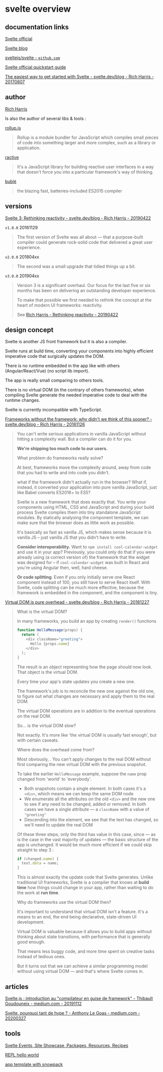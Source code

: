 # svelte overview

## documentation links

[Svelte official](https://svelte.dev/)

[Svelte blog](https://svelte.dev/blog)

[sveltejs/svelte - `github.com`](https://github.com/sveltejs/svelte)

[Svelte official quickstart guide](https://v2.svelte.dev/guide)

[The easiest way to get started with Svelte - svelte.dev/blog - Rich Harris - 20170807](https://svelte.dev/blog/the-easiest-way-to-get-started)

## author

[Rich Harris](https://twitter.com/Rich_Harris)

Is also the author of several libs & tools :

[rollup.js](https://rollupjs.org/guide/en/)

> Rollup is a module bundler for JavaScript which compiles small pieces of code into something larger and more complex, such as a library or application.

[ractive](https://ractive.js.org/)

> It's a JavaScript library for building reactive user interfaces in a way that doesn't force you into a particular framework's way of thinking.

[bublé](https://github.com/bublejs/buble)

> the blazing fast, batteries-included ES2015 compiler

## versions

[Svelte 3: Rethinking reactivity - svelte.dev/blog - Rich Harris - 20190422](https://svelte.dev/blog/svelte-3-rethinking-reactivity)

`v1.0.0` 20161129

> The first version of Svelte was all about — that a purpose-built compiler could generate rock-solid code that delivered a great user experience.

`v2.0.0` 201804xx

> The second was a small upgrade that tidied things up a bit.

`v3.0.0` 201904xx

> Version 3 is a significant overhaul. Our focus for the last five or six months has been on delivering an outstanding developer experience.
>
> To make that possible we first needed to rethink the concept at the heart of modern UI frameworks: reactivity.
>
> See [Rich Harris - Rethinking reactivity - 20190422](https://www.youtube.com/watch?v=AdNJ3fydeao&feature=emb_title)

## design concept

Svelte is another JS front framework but it is also a compiler.

Svelte runs at build time, converting your components into highly efficient imperative code that surgically updates the DOM.

There is no runtime embedded in the app like with others (Angular/React/Vue) (no script lib import).

The app is really small comparing to others tools.

There is no virtual DOM (in the contrary of others frameworks), when compiling Svelte generate the needed imperative code to deal with the runtime changes.

Svelte is currently incompatible with TypeScript.

[Frameworks without the framework: why didn't we think of this sooner? - svelte.dev/blog - Rich Harris - 20161126](https://svelte.dev/blog/frameworks-without-the-framework)

> You can't write serious applications in vanilla JavaScript without hitting a complexity wall. But a compiler can do it for you.
>
> **We're shipping too much code to our users.**
>
> What problem do frameworks really solve?
>
> At best, frameworks move the complexity around, away from code that you had to write and into code you didn't.
>
> what if the framework didn't actually run in the browser? What if, instead, it converted your application into pure vanilla JavaScript, just like Babel converts ES2016+ to ES5?
>
> Svelte is a new framework that does exactly that. You write your components using HTML, CSS and JavaScript and during your build process Svelte compiles them into tiny standalone JavaScript modules. By statically analysing the component template, we can make sure that the browser does as little work as possible.
>
> It's basically as fast as vanilla JS, which makes sense because it is vanilla JS – just vanilla JS that you didn't have to write.
>
> **Consider interoperability.** Want to `npm install cool-calendar-widget` and use it in your app? Previously, you could only do that if you were already using (a correct version of) the framework that the widget was designed for – if `cool-calendar-widget` was built in React and you're using Angular then, well, hard cheese.
>
> **Or code splitting**. Even if you only initially serve one React component instead of 100, you still have to serve React itself. With Svelte, code splitting can be much more effective, because the framework is embedded in the component, and the component is tiny.
>

[Virtual DOM is pure overhead - svelte.dev/blog - Rich Harris - 20181227](https://svelte.dev/blog/virtual-dom-is-pure-overhead)

> What is the virtual DOM?
>
> In many frameworks, you build an app by creating `render()` functions
>
> ```javascript
> function HelloMessage(props) {
>   return (
>     <div className="greeting">
>       Hello {props.name}
>     </div>
>   );
> }
> ```
>
> The result is an object representing how the page should now look. That object is the virtual DOM.
>
> Every time your app's state updates you create a new one.
>
> The framework's job is to reconcile the new one against the old one, to figure out what changes are necessary and apply them to the real DOM.
>
> The virtual DOM operations are in addition to the eventual operations on the real DOM.
>
> So... is the virtual DOM slow?
>
> Not exactly. It's more like 'the virtual DOM is usually fast enough', but with certain caveats.
>
> Where does the overhead come from?
>
> Most obviously, . You can't apply changes to the real DOM without first comparing the new virtual DOM with the previous snapshot.
>
> To take the earlier `HelloMessage` example, suppose the `name` prop changed from 'world' to 'everybody'.
>
> - Both snapshots contain a single element. In both cases it's a `<div>`, which means we can keep the same DOM node
> - We enumerate all the attributes on the old `<div>` and the new one to see if any need to be changed, added or removed. In both cases we have a single attribute — a `className` with a value of `"greeting"`
> - Descending into the element, we see that the text has changed, so we'll need to update the real DOM
>
> Of these three steps, only the third has value in this case, since — as is the case in the vast majority of updates — the basic structure of the app is unchanged. It would be much more efficient if we could skip straight to step 3 :
>
> ```javascript
> if (changed.name) {
>   text.data = name;
> }
> ```
>
> This is almost exactly the update code that Svelte generates. Unlike traditional UI frameworks, Svelte is a compiler that knows at **build time** how things could change in your app, rather than waiting to do the work at **run time**.
>
> Why do frameworks use the virtual DOM then?
>
> It's important to understand that virtual DOM isn't a feature. It's a means to an end, the end being declarative, state-driven UI development.
>
> Virtual DOM is valuable because it allows you to build apps without thinking about state transitions, with performance that is generally good enough.
>
> That means less buggy code, and more time spent on creative tasks instead of tedious ones.
>
> But it turns out that we can achieve a similar programming model without using virtual DOM — and that's where Svelte comes in.

## articles

[Svelte.js : introduction au "compilateur en guise de framework" - Thibault Goudouneix - medium.com - 20191112](https://medium.com/@nilmanduil/svelte-js-le-compilateur-en-guise-de-framework-5473f1d727f8)

[Svelte, pourquoi tant de hype ? - Anthony Le Goas - medium.com - 20200327](https://medium.com/@anthony.legoas/svelte-pourquoi-tant-de-hype-3ead1a8fab5f)

## tools

[Svelte Events, Site Showcase, Packages, Resources, Recipes](https://svelte-community.netlify.app/)

[REPL hello world](https://svelte.dev/repl/hello-world)

[app template with snowpack](https://github.com/pikapkg/create-snowpack-app/tree/master/templates/app-template-svelte)
